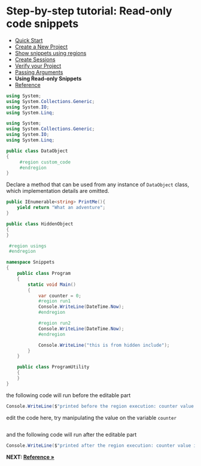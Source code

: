 # Step-by-step tutorial: Read-only code snippets

- [Quick Start](./QuickStart.md)
- [Create a New Project](./NewProject.md)
- [Show snippets using regions](./Regions.md)
- [Create Sessions](./Sessions.md)
- [Verify your Project](./Verify.md)
- [Passing Arguments](./PassingArgs.md)
- **Using Read-only Snippets**
- [Reference](./Reference.md)


```cs  --editable false --region usings --destination-file ./Snippets/Program.cs --project ./Snippets/Snippets.csproj
using System;
using System.Collections.Generic;
using System.IO;
using System.Linq;
```

```cs --hidden --editable false --project ./Snippets/Snippets.csproj
using System;
using System.Collections.Generic;
using System.IO;
using System.Linq;

public class DataObject
{
     #region custom_code
     #endregion
}
```

Declare a method that can be used from any instance of `DataObject` class, which implementation details are omitted.

```cs --editable false  --region custom_code --project ./Snippets/Snippets.csproj
public IEnumerable<string> PrintMe(){
    yield return "What an adventure";
}
```

```cs --editable false --hidden --project ./Snippets/Snippets.csproj
public class HiddenObject
{
}
```

```cs --editable false --hidden --destination-file ./Snippets/Program.cs --project ./Snippets/Snippets.csproj
 #region usings
 #endregion

namespace Snippets
{
    public class Program
    {
        static void Main()
        {
            var counter = 0;
            #region run1
            Console.WriteLine(DateTime.Now);
            #endregion

            #region run2
            Console.WriteLine(DateTime.Now);
            #endregion

            Console.WriteLine("this is from hidden include");
        }
    }

```

```cs --editable false --hidden --destination-file ./Snippets/Program.cs --project ./Snippets/Snippets.csproj
    public class ProgramUtility
    {
    }
}
```

the following code will run before the editable part

```cs --editable false --destination-file ./Snippets/Program.cs --region run1 --project ./Snippets/Snippets.csproj
Console.WriteLine($"printed before the region execution: counter value is {counter}");
```

edit the code here, try manipulating the value on the variable `counter`

```csharp --source-file ./Snippets/Program.cs --region run1 --project ./Snippets/Snippets.csproj
```

and the following code will run after the editable part

```cs --editable false --destination-file ./Snippets/Program.cs --region run1 --project ./Snippets/Snippets.csproj
Console.WriteLine($"printed after the region execution: counter value is {counter}");
```

**NEXT: [Reference &raquo;](./Reference.md)**



